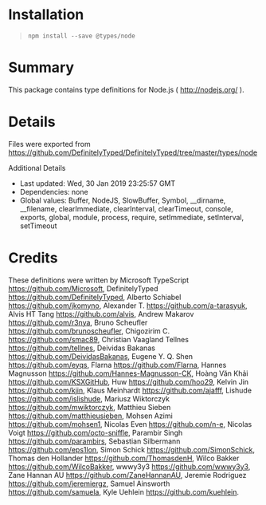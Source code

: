 # Installation
> `npm install --save @types/node`

# Summary
This package contains type definitions for Node.js ( http://nodejs.org/ ).

# Details
Files were exported from https://github.com/DefinitelyTyped/DefinitelyTyped/tree/master/types/node

Additional Details
 * Last updated: Wed, 30 Jan 2019 23:25:57 GMT
 * Dependencies: none
 * Global values: Buffer, NodeJS, SlowBuffer, Symbol, __dirname, __filename, clearImmediate, clearInterval, clearTimeout, console, exports, global, module, process, require, setImmediate, setInterval, setTimeout

# Credits
These definitions were written by Microsoft TypeScript <https://github.com/Microsoft>, DefinitelyTyped <https://github.com/DefinitelyTyped>, Alberto Schiabel <https://github.com/jkomyno>, Alexander T. <https://github.com/a-tarasyuk>, Alvis HT Tang <https://github.com/alvis>, Andrew Makarov <https://github.com/r3nya>, Bruno Scheufler <https://github.com/brunoscheufler>, Chigozirim C. <https://github.com/smac89>, Christian Vaagland Tellnes <https://github.com/tellnes>, Deividas Bakanas <https://github.com/DeividasBakanas>, Eugene Y. Q. Shen <https://github.com/eyqs>, Flarna <https://github.com/Flarna>, Hannes Magnusson <https://github.com/Hannes-Magnusson-CK>, Hoàng Văn Khải <https://github.com/KSXGitHub>, Huw <https://github.com/hoo29>, Kelvin Jin <https://github.com/kjin>, Klaus Meinhardt <https://github.com/ajafff>, Lishude <https://github.com/islishude>, Mariusz Wiktorczyk <https://github.com/mwiktorczyk>, Matthieu Sieben <https://github.com/matthieusieben>, Mohsen Azimi <https://github.com/mohsen1>, Nicolas Even <https://github.com/n-e>, Nicolas Voigt <https://github.com/octo-sniffle>, Parambir Singh <https://github.com/parambirs>, Sebastian Silbermann <https://github.com/eps1lon>, Simon Schick <https://github.com/SimonSchick>, Thomas den Hollander <https://github.com/ThomasdenH>, Wilco Bakker <https://github.com/WilcoBakker>, wwwy3y3 <https://github.com/wwwy3y3>, Zane Hannan AU <https://github.com/ZaneHannanAU>, Jeremie Rodriguez <https://github.com/jeremiergz>, Samuel Ainsworth <https://github.com/samuela>, Kyle Uehlein <https://github.com/kuehlein>.
